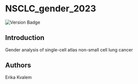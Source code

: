 # NSCLC_gender_2023

![Version Badge](https://img.shields.io/badge/Version-1.0.2-brightgreen?style=for-the-badge)

## Introduction

Gender analysis of single-cell atlas non-small cell lung cancer

## Authors

Erika Kvalem
